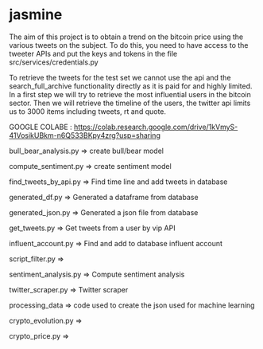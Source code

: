 # jasmine
The aim of this project is to obtain a trend on the bitcoin price using the various tweets on the subject. 
To do this, you need to have access to the tweeter APIs and put the keys and tokens in the file src/services/credentials.py

To retrieve the tweets for the test set we cannot use the api and the search_full_archive functionality directly as it is paid for and highly limited.
In a first step we will try to retrieve the most influential users in the bitcoin sector. 
Then we will retrieve the timeline of the users, the twitter api limits us to 3000 items including tweets, rt and quote.

GOOGLE COLABE : https://colab.research.google.com/drive/1kVmyS-41VosikUBkm-n6Q533BKpy4zrg?usp=sharing

bull_bear_analysis.py => create bull/bear model

compute_sentiment.py => create sentiment model

find_tweets_by_api.py => Find time line and add tweets in database

generated_df.py => Generated a dataframe from database

generated_json.py => Generated a json file from database

get_tweets.py => Get tweets from a user by vip API

influent_account.py => Find and add to database influent account

script_filter.py =>

sentiment_analysis.py => Compute sentiment analysis

twitter_scraper.py => Twitter scraper

processing_data => code used to create the json used for machine learning

crypto_evolution.py => 

crypto_price.py => 

